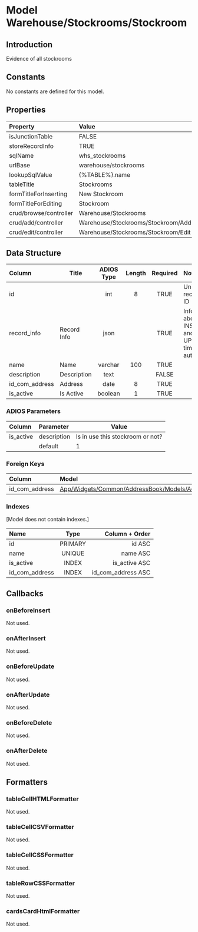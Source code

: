 # Model Warehouse/Stockrooms/Stockroom

## Introduction

Evidence of all stockrooms

## Constants

No constants are defined for this model.

## Properties

| Property               | Value                               |
| :--------------------- | :---------------------------------- |
| isJunctionTable        | FALSE                               |
| storeRecordInfo        | TRUE                                |
| sqlName                | whs_stockrooms                      |
| urlBase                | warehouse/stockrooms                |
| lookupSqlValue         | {%TABLE%}.name                      |
| tableTitle             | Stockrooms                          |
| formTitleForInserting  | New Stockroom                       |
| formTitleForEditing    | Stockroom                           |
| crud/browse/controller | Warehouse/Stockrooms                |
| crud/add/controller    | Warehouse/Stockrooms/Stockroom/Add  |
| crud/edit/controller   | Warehouse/Stockrooms/Stockroom/Edit |

## Data Structure

| Column                   | Title                      | ADIOS Type | Length | Required | Notes                                      |
| :----------------------- | -------------------------- | :--------: | :----: | :------: | :----------------------------------------- |
| id                       |                            |    int     |   8    |   TRUE   | Unique record ID                           |
| record_info              | Record Info                |    json    |        |   TRUE   | Info about INSERT and UPDATE time & author |
| name                     | Name                       |  varchar   |  100   |   TRUE   |                                            |
| description              | Description                |    text    |        |  FALSE   |                                            |
| id_com_address           | Address                    |    date    |   8    |   TRUE   |                                            |
| is_active                | Is Active                  |  boolean   |   1    |   TRUE   |                                            |

### ADIOS Parameters

| Column         | Parameter   | Value                             |
| :------------- | :---------- | --------------------------------- |
| is_active      | description | Is in use this stockroom or not?  |
|                | default     | 1                                 |

### Foreign Keys

| Column         | Model                                                                                          | Relation | OnUpdate | OnDelete |
| :------------- | :--------------------------------------------------------------------------------------------- | :------: | -------- | -------- |
| id_com_address | [App/Widgets/Common/AddressBook/Models/Address](../../../Common/AddressBook/Models/Address.md) |   1:N    | Cascade  | Cascade  |

### Indexes

[Model does not contain indexes.]

| Name           |  Type   |     Column + Order |
| :------------- | :-----: | -----------------: |
| id             | PRIMARY |             id ASC |
| name           | UNIQUE  |           name ASC |
| is_active      |  INDEX  |      is_active ASC |
| id_com_address |  INDEX  | id_com_address ASC |

## Callbacks

### onBeforeInsert

Not used.

### onAfterInsert

Not used.

### onBeforeUpdate

Not used.

### onAfterUpdate

Not used.

### onBeforeDelete

Not used.

### onAfterDelete

Not used.

## Formatters

### tableCellHTMLFormatter

Not used.

### tableCellCSVFormatter

Not used.

### tableCellCSSFormatter

Not used.

### tableRowCSSFormatter

Not used.

### cardsCardHtmlFormatter

Not used.

